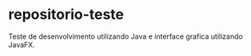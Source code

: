 # repositorio-teste

Teste de desenvolvimento utilizando Java e interface grafica utilizando JavaFX.
